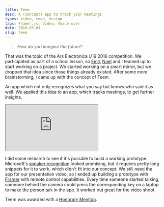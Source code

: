 ```yaml
---
title: Teem
desc: A (concept) app to track your meetings
types: video, code, design
tags: Framer.js, Video, Voice over
date: 2016-05-03
slug: teem
---
```


> _How do you imagine the future?_

That was the topic of the Ars Electronica U19 2016 competition. We participated as part of a school lesson, so [Emil](https://emilbruckner.com/), [Noel](http://www.noelkurtaran.at/) and I teamed up to start working on a project. We started working on a smart mirror, but we dropped that idea since those things already existed. After some more brainstorming, I came up with the concept of Teem.

An app which not only recognizes what you say but knows who said it as well. We applied this idea to an app, which tracks meetings, to get further insights.

<div class="youtube-embed">
  <iframe src="https://streamable.com/s/yth8/vmsjdh" allowfullscreen></iframe>
</div>

I did some research to see if it's possible to build a working prototype. Microsoft's [speaker recognition](https://azure.microsoft.com/en-us/services/cognitive-services/speaker-recognition/) looked promising, but it requires pretty long snippets for it to work, which didn't fit into our concept.
We still need the app for our presentation video, so I ended up building a prototype with [Framer](https://framer.com/) with remote control capabilities. Every time someone started talking, someone behind the camera could press the corresponding key on a laptop to make the person talk in the app. It worked out great for the video shoot.

Teem was awarded with a [Honorary Mention](http://prix2016.aec.at/prixwinner/19654/).
